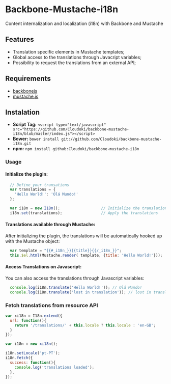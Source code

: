 # Backbone-Mustache-i18n

Content internalization and localization (i18n) with Backbone and Mustache

## Features

- Translation specific elements in Mustache templates;
- Global access to the translations through Javacript variables;
- Possibility to request the translations from an external API;

## Requirements

- [backbonejs](http://backbonejs.org/)
- [mustache.js](https://github.com/janl/mustache.js/)

## Instalation

- **Script Tag:** `<script type="text/javascript" src="https://github.com/Cloudoki/backbone-mustache-i18n/blob/master/index.js"></script>`
- **Bower:** `bower install git://github.com/Cloudoki/backbone-mustache-i18n.git`
- **npm:** `npm install github:Cloudoki/backbone-mustache-i18n`

### Usage

#### Initialize the plugin:

```javascript
  // Define your transations
  var translations = {
    'Hello World!': 'Olá Mundo!'
  };

  var i18n = new I18n();                  // Initialize the translations plugin
  i18n.set(translations);                 // Apply the translations
```

#### Translations available through Mustache:

After initializing the plugin, the translations will be automatically hooked up with the Mustache object:

```javascript
  var template = "{{#_i18n_}}{{title}}{{/_i18n_}}";
  this.$el.html(Mustache.render( template, {title: 'Hello World!'}));     // Render
```

#### Access Translations on Javascript:

You can also access the translations through Javascript variables:

```javascript
  console.log(i18n.translate('Hello World!')); // Olá Mundo!
  console.log(i18n.translate('lost in translation')); // lost in translation
```

### Fetch translations from resource API

```javascript
var xi18n = I18n.extend({
  url: function(){
    return '/translations/' + this.locale ? this.locale : 'en-GB';
  }
});

var i18n = new xi18n();

i18n.setLocale('pt-PT');
i18n.fetch({
  success: function(){
    console.log('translations loaded');  
  },
});
```
